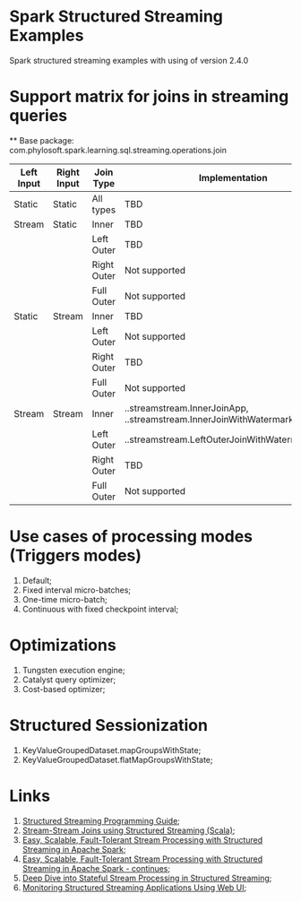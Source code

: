 # Spark Structured Streaming Examples
Spark structured streaming examples with using of version 2.4.0

# Support matrix for joins in streaming queries
** Base package: com.phylosoft.spark.learning.sql.streaming.operations.join

| Left Input | Right Input  | Join Type   | Implementation |
| ---------- | ------------ | ----------- | -------------- |
| Static     | Static       | All types   | TBD |
| Stream     | Static       | Inner       | TBD |
|            |              | Left Outer  | TBD |
|            |              | Right Outer | Not supported |
|            |              | Full Outer  | Not supported |
| Static     | Stream       | Inner       | TBD |
|            |              | Left Outer  | Not supported |
|            |              | Right Outer | TBD |
|            |              | Full Outer  | Not supported |
| Stream     | Stream       | Inner       | ..streamstream.InnerJoinApp, ..streamstream.InnerJoinWithWatermarkingApp |
|            |              | Left Outer  | ..streamstream.LeftOuterJoinWithWatermarkingApp |
|            |              | Right Outer | TBD |
|            |              | Full Outer  | Not supported |

# Use cases of processing modes (Triggers modes)
1) Default;
2) Fixed interval micro-batches;
3) One-time micro-batch;
2) Continuous with fixed checkpoint interval;

# Optimizations
1) Tungsten execution engine;
2) Catalyst query optimizer;
3) Cost-based optimizer;

# Structured Sessionization
1) KeyValueGroupedDataset.mapGroupsWithState;
2) KeyValueGroupedDataset.flatMapGroupsWithState;

# Links
1) [Structured Streaming Programming Guide](http://spark.apache.org/docs/latest/structured-streaming-programming-guide.html);
2) [Stream-Stream Joins using Structured Streaming (Scala)](https://docs.databricks.com/spark/latest/structured-streaming/examples.html#stream-stream-joins-scala);
3) [Easy, Scalable, Fault-Tolerant Stream Processing with Structured Streaming in Apache Spark](https://databricks.com/session/easy-scalable-fault-tolerant-stream-processing-with-structured-streaming-in-apache-spark);
4) [Easy, Scalable, Fault-Tolerant Stream Processing with Structured Streaming in Apache Spark - continues](https://databricks.com/session/easy-scalable-fault-tolerant-stream-processing-with-structured-streaming-in-apache-spark-continues);
5) [Deep Dive into Stateful Stream Processing in Structured Streaming](https://databricks.com/session/deep-dive-into-stateful-stream-processing-in-structured-streaming);
6) [Monitoring Structured Streaming Applications Using Web UI](https://databricks.com/session/monitoring-structured-streaming-applications-using-web-ui);
